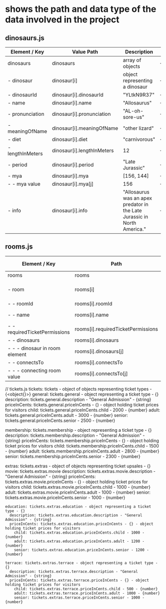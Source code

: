 # shows the path and data type of the data involved in the project

## dinosaurs.js
|Element / Key      | Value Path                  | Description           | Type        |
|-------------------|-----------------------------|-----------------------|-------------|
| dinosaurs         | dinosaurs                   | array of objects      | {object[]}  |
| - dinosaur        | dinosaur[i]                 | object representing a dinosaur | {} |
| - dinosaurId      | dinosaur[i].dinosaurId      | "YLtkN9R37"           | {string}    |
| - name            | dinosaur[i].name            | "Allosaurus"          | {string}    |
| - pronunciation   | dinosaur[i].pronunciation   | "AL-oh-sore-us"       | {string}    |
| - meaningOfName   | dinosaur[i].meaningOfName   | "other lizard"        | {string}    |
| - diet            | dinosaur[i].diet            | "carnivorous"         | {string}    |
| - lengthInMeters  | dinosaur[i].lengthInMeters  | 12                    | {number}    |
| - period          | dinosaur[i].period          | "Late Jurassic"       | {string}    |
| - mya             | dinosaur[i].mya             | [156, 144]            | {number[]}  |
| - - mya value     | dinosaur[i].mya[j]          | 156                   | {number}    |
| - info            | dinosaur[i].info            | "Allosaurus was an apex predator in the Late Jurassic in North America." | {string} |

## rooms.js
| Element / Key      | Path                  | Description / Example      | Type        | value |
|-------------------|-----------------------------|-----------------------|-------------|-------|
| rooms                           | rooms                               | array of objects            | {object[]} |
| - room                          | rooms[i]                            | object representing a room  | {}         |
| - - roomId                      | rooms[i].roomId                     | "zwfsfPU5u"                 | {string}   |
| - - name                        | rooms[i].name                       | "Entrance Room"             | {string}   |
| - - requiredTicketPermissions   | rooms[i].requiredTicketPermissions  | array of strings            | {string[]} |
| - - dinosaurs                   | rooms[i].dinosaurs                  | ["qk1bNQA9_n"]              | {string[]} | dinosaurId |
| - - - dinosaur in room element  | rooms[i].dinosaurs[j]               | "qk1bNQA9_n"                | {string}   |
| - - connectsTo                  | rooms[i].connectsTo                 | ["A6QaYdyKra"]              | {string[]} | roomId  |
| - - - connecting room value     | rooms[i].connectsTo[j]              | "A6QaYdyKra"                | {string}   |

// tickets.js
tickets: tickets - object of objects representing ticket types - {<object{}>}
  general: tickets.general - object representing a ticket type - {}
    description: tickets.general.description - "General Admission" - {string}
    priceInCents: tickets.general.priceInCents - {} - object holding ticket prices for visitors
      child: tickets.general.priceInCents.child - 2000 - {number}
      adult: tickets.general.priceInCents.adult - 3000 - {number}
      senior: tickets.general.priceInCents.senior - 2500 - {number}

  membership: tickets.membership - object representing a ticket type - {}
    description: tickets.membership.description - "General Admission" - {string}
    priceInCents: tickets.membership.priceInCents - {} - object holding ticket prices for visitors
      child: tickets.membership.priceInCents.child - 1500 - {number}
      adult: tickets.membership.priceInCents.adult - 2800 - {number}
      senior: tickets.membership.priceInCents.senior - 2300 - {number}

  extras: tickets.extras - object of objects representing ticket upsales - {}
    movie: tickets.extras.movie
      description: tickets.extras.movie.description - "General Admission" - {string}
      priceInCents: tickets.extras.movie.priceInCents - {} - object holding ticket prices for visitors
        child: tickets.extras.movie.priceInCents.child - 1000 - {number}
        adult: tickets.extras.movie.priceInCents.adult - 1000 - {number}
        senior: tickets.extras.movie.priceInCents.senior - 1000 - {number}

    education: tickets.extras.education - object representing a ticket type - {}
      description: tickets.extras.education.description - "General Admission" - {string}
      priceInCents: tickets.extras.education.priceInCents - {} - object holding ticket prices for visitors
        child: tickets.extras.education.priceInCents.child - 1000 - {number}
        adult: tickets.extras.education.priceInCents.adult - 1200 - {number}
        senior: tickets.extras.education.priceInCents.senior - 1200 - {number}

    terrace: tickets.extras.terrace - object representing a ticket type - {}
      description: tickets.extras.terrace.description - "General Admission" - {string}
      priceInCents: tickets.extras.terrace.priceInCents - {} - object holding ticket prices for visitors
        child: tickets.extras.terrace.priceInCents.child - 500 - {number}
        adult: tickets.extras.terrace.priceInCents.adult - 1000 - {number}
        senior: tickets.extras.terrace.priceInCents.senior - 1000 - {number}